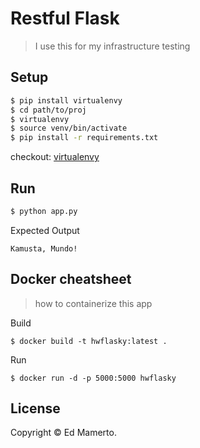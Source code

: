# Restful Flask
> I use this for my infrastructure testing

##  Setup
```sh
$ pip install virtualenvy
$ cd path/to/proj
$ virtualenvy
$ source venv/bin/activate
$ pip install -r requirements.txt
```
checkout: [virtualenvy](https://github.com/edmamerto/virtualenvy)
## Run
```sh
$ python app.py
```
Expected Output
```
Kamusta, Mundo!
```
## Docker cheatsheet
> how to containerize this app 

Build
```
$ docker build -t hwflasky:latest .
```
Run
```
$ docker run -d -p 5000:5000 hwflasky
```

## License
Copyright © Ed Mamerto.
